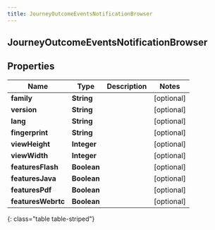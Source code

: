 ```yaml
---
title: JourneyOutcomeEventsNotificationBrowser
---
```

## JourneyOutcomeEventsNotificationBrowser


## Properties

| Name | Type | Description | Notes |
| ------------ | ------------- | ------------- | ------------- |
| **family** | <!----><!---->**String**<!----> |  |  [optional] |
| **version** | <!----><!---->**String**<!----> |  |  [optional] |
| **lang** | <!----><!---->**String**<!----> |  |  [optional] |
| **fingerprint** | <!----><!---->**String**<!----> |  |  [optional] |
| **viewHeight** | <!----><!---->**Integer**<!----> |  |  [optional] |
| **viewWidth** | <!----><!---->**Integer**<!----> |  |  [optional] |
| **featuresFlash** | <!----><!---->**Boolean**<!----> |  |  [optional] |
| **featuresJava** | <!----><!---->**Boolean**<!----> |  |  [optional] |
| **featuresPdf** | <!----><!---->**Boolean**<!----> |  |  [optional] |
| **featuresWebrtc** | <!----><!---->**Boolean**<!----> |  |  [optional] |
{: class="table table-striped"}



